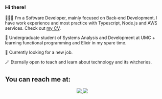 ### Hi there!
<p> 👩🏻‍💻  I'm a Software Developer, mainly focused on Back-end Development. I have work experience and most practice with Typescript, Node.js and AWS services. Check out <a href="https://drive.google.com/file/d/1LQ4ygOWkWSg_Ps6-609b9Cc6bpGy4zGB/view?usp=sharing">my CV</a>.</p>
<p> 🌱  Undergraduate student of Systems Analysis and Development at UMC + learning functional programming and Elixir in my spare time. </p>
<p> 🔭  Currently looking for a new job. </p>
<p> 🪄  Eternally open to teach and learn about technology and its witcheries. </p>

## You can reach me at:
<p align="center">
    <a href="https://br.linkedin.com/in/beatriz-mattos">
    <img src="https://img.shields.io/badge/LinkedIn-0077B5?style=for-the-badge&logo=linkedin&logoColor=white"/>
    </a>
     <a href="mailto:bjungersmattos@gmail.com?subject=Oi,%20Bia!%20">
    <img src="https://img.shields.io/badge/Gmail-D14836?style=for-the-badge&logo=gmail&logoColor=white"/>
    </a>
</p>
